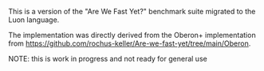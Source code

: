 This is a version of the "Are We Fast Yet?" benchmark suite
migrated to the Luon language.

The implementation was directly derived from the Oberon+ implementation from https://github.com/rochus-keller/Are-we-fast-yet/tree/main/Oberon.


NOTE: this is work in progress and not ready for general use
